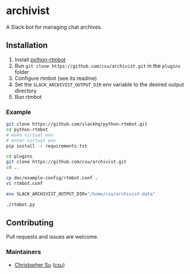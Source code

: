 # archivist

A Slack bot for managing chat archives.

## Installation
1. Install [python-rtmbot](https://github.com/slackhq/python-rtmbot)
2. Run `git clone https://github.com/csu/archivist.git` in the `plugins` folder
3. Configure rtmbot (see its readme)
4. Set the `SLACK_ARCHIVIST_OUTPUT_DIR` env variable to the desired output directory
4. Run rtmbot

### Example
```bash
git clone https://github.com/slackhq/python-rtmbot.git
cd python-rtmbot
# make virtual env
# enter virtual env
pip install -r requirements.txt

cd plugins
git clone https://github.com/csu/archivist.git
cd ..

cp doc/example-config/rtmbot.conf .
vi rtmbot.conf

env SLACK_ARCHIVIST_OUTPUT_DIR="/home/csu/archivist-data"

./rtmbot.py
```

## Contributing
Pull requests and issues are welcome.

### Maintainers
* [Christopher Su](https://christopher.su) ([csu](https://github.com/csu))
